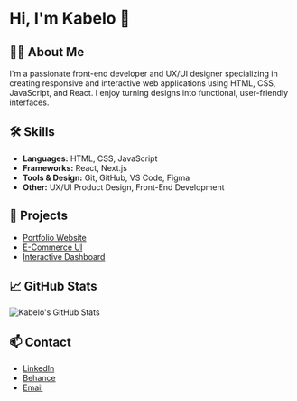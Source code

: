 # Hi, I'm Kabelo 👋

## 👨‍💻 About Me
I'm a passionate front-end developer and UX/UI designer specializing in creating responsive and interactive web applications using HTML, CSS, JavaScript, and React. I enjoy turning designs into functional, user-friendly interfaces.

## 🛠️ Skills
- **Languages:** HTML, CSS, JavaScript
- **Frameworks:** React, Next.js
- **Tools & Design:** Git, GitHub, VS Code, Figma
- **Other:** UX/UI Product Design, Front-End Development

## 🔗 Projects
- [Portfolio Website](https://github.com/kabsM13/portfolio)
- [E-Commerce UI](https://github.com/kabsM13/ecommerce-ui)
- [Interactive Dashboard](https://github.com/kabsM13/dashboard)

## 📈 GitHub Stats
![Kabelo's GitHub Stats](https://github-readme-stats.vercel.app/api?username=kabsM13&show_icons=true)

## 📫 Contact
- [LinkedIn](https://www.linkedin.com/in/kabelo-m-9a0555128/)
- [Behance](https://www.behance.net/kabelomaitisa1)
- [Email](mailto:kabelodesigns777@gmail.com)
